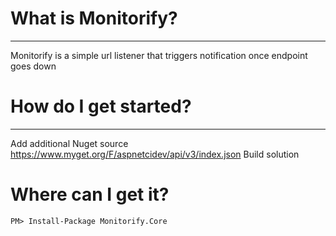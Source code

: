 # What is Monitorify?
----------------------------------------
Monitorify is a simple url listener that triggers notification once endpoint goes down

# How do I get started?
----------------------------------------
Add additional Nuget source https://www.myget.org/F/aspnetcidev/api/v3/index.json 
Build solution

# Where can I get it?

    PM> Install-Package Monitorify.Core
